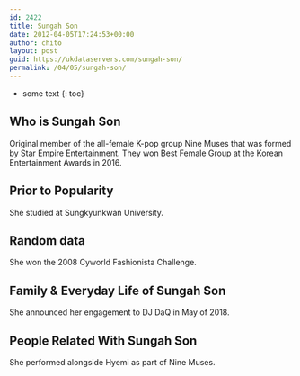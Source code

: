 ```yaml
---
id: 2422
title: Sungah Son
date: 2012-04-05T17:24:53+00:00
author: chito
layout: post
guid: https://ukdataservers.com/sungah-son/
permalink: /04/05/sungah-son/
---
```


* some text
{: toc}
          
          
## Who is  Sungah Son
                  
                  
                  
Original member of the all-female K-pop group Nine Muses that was formed by Star Empire Entertainment. They won Best Female Group at the Korean Entertainment Awards in 2016.
                  
                
                
                
## Prior to Popularity 
                  
                  
                  
She studied at Sungkyunkwan University.
                  
                
                
                
## Random data 
                  
                  
                  
She won the 2008 Cyworld Fashionista Challenge.
                  
                
                
                
## Family & Everyday Life of Sungah Son
                  
                  
                  
She announced her engagement to DJ DaQ in May of 2018.
                  
                
                
                
## People Related With  Sungah Son
                  
                  
                  
She performed alongside Hyemi as part of Nine Muses.
                  
                
              
            
          
          
          
    
    
  
